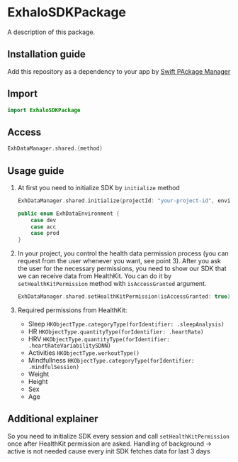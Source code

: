 # ExhaloSDKPackage

A description of this package.

## Installation guide

Add this repository as a dependency to your app by [Swift PAckage Manager](https://developer.apple.com/documentation/xcode/adding-package-dependencies-to-your-app)

## Import
```swift
import ExhaloSDKPackage
```

## Access

```swift
ExhDataManager.shared.{method}
```

## Usage guide
1. At first you need to initialize SDK by `initialize` method

    ```swift
    ExhDataManager.shared.initialize(projectId: "your-project-id", environment: ExhDataEnvironment)

    public enum ExhDataEnvironment {
        case dev
        case acc
        case prod
    }
    ```

2. In your project, you control the health data permission process (you can request from the user whenever you want, see point 3). After you ask the user for the necessary permissions, you need to show our SDK that we can receive data from HealthKit. You can do it by `setHealthKitPermission` method with `isAccessGranted` argument.

    ```swift
    ExhDataManager.shared.setHealthKitPermission(isAccessGranted: true)
    ```

3. Required permissions from HealthKit:
    - Sleep         `HKObjectType.categoryType(forIdentifier: .sleepAnalysis)`
    - HR            `HKObjectType.quantityType(forIdentifier: .heartRate)`
    - HRV           `HKObjectType.quantityType(forIdentifier: .heartRateVariabilitySDNN)`
    - Activities    `HKObjectType.workoutType()`
    - Mindfullness  `HKObjectType.categoryType(forIdentifier: .mindfulSession)`
    - Weight
    - Height
    - Sex
    - Age

## Additional explainer

So you need to initialize SDK every session and call `setHealthKitPermission` once after HealthKit permission are asked. Handling of background -> active is not needed cause every init SDK fetches data for last 3 days



